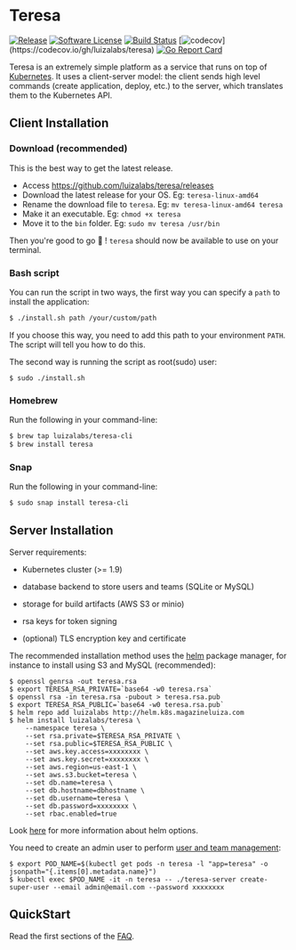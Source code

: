 # Teresa
[![Release](https://img.shields.io/github/release/luizalabs/teresa.svg?style=flat-square)](https://github.com/luizalabs/teresa/releases/latest)
[![Software License](https://img.shields.io/badge/license-apache-brightgreen.svg?style=flat-square)](/LICENSE.md)
[![Build Status](https://img.shields.io/travis/luizalabs/teresa/master.svg?style=flat-square)](https://travis-ci.org/luizalabs/teresa)
[![codecov](https://img.shields.io/codecov/c/github/luizalabs/teresa/master.svg?style=flat-square")](https://codecov.io/gh/luizalabs/teresa)
[![Go Report Card](https://goreportcard.com/badge/github.com/luizalabs/teresa?style=flat-square)](https://goreportcard.com/report/github.com/luizalabs/teresa)

Teresa is an extremely simple platform as a service that runs on top of [Kubernetes](https://github.com/kubernetes/kubernetes).
It uses a client-server model: the client sends high level commands (create application, deploy, etc.) to the server, which translates them to the Kubernetes API.

## Client Installation

### Download (recommended)

This is the best way to get the latest release.

- Access https://github.com/luizalabs/teresa/releases
- Download the latest release for your OS. Eg: `teresa-linux-amd64`
- Rename the download file to `teresa`. Eg: `mv teresa-linux-amd64 teresa`
- Make it an executable. Eg: `chmod +x teresa`
- Move it to the `bin` folder. Eg: `sudo mv teresa /usr/bin`

Then you're good to go :slightly_smiling_face: ! `teresa` should now be available to use on your terminal.

### Bash script

You can run the script in two ways, the first way you can specify a `path` to install the application:
```sh
$ ./install.sh path /your/custom/path
```
If you choose this way, you need to add this path to your environment `PATH`. The script will tell you how to do this.

The second way is running the script as root(sudo) user:
```
$ sudo ./install.sh
```

### Homebrew

Run the following in your command-line:

```sh
$ brew tap luizalabs/teresa-cli
$ brew install teresa
```

### Snap

Run the following in your command-line:

```sh
$ sudo snap install teresa-cli
```

## Server Installation

Server requirements:

- Kubernetes cluster (>= 1.9)

- database backend to store users and teams (SQLite or MySQL)

- storage for build artifacts (AWS S3 or minio)

- rsa keys for token signing

- (optional) TLS encryption key and certificate

The recommended installation method uses the [helm](https://github.com/kubernetes/helm) package manager,
for instance to install using S3 and MySQL (recommended):

    $ openssl genrsa -out teresa.rsa
    $ export TERESA_RSA_PRIVATE=`base64 -w0 teresa.rsa`
    $ openssl rsa -in teresa.rsa -pubout > teresa.rsa.pub
    $ export TERESA_RSA_PUBLIC=`base64 -w0 teresa.rsa.pub`
    $ helm repo add luizalabs http://helm.k8s.magazineluiza.com
    $ helm install luizalabs/teresa \
        --namespace teresa \
        --set rsa.private=$TERESA_RSA_PRIVATE \
        --set rsa.public=$TERESA_RSA_PUBLIC \
        --set aws.key.access=xxxxxxxx \
        --set aws.key.secret=xxxxxxxx \
        --set aws.region=us-east-1 \
        --set aws.s3.bucket=teresa \
        --set db.name=teresa \
        --set db.hostname=dbhostname \
        --set db.username=teresa \
        --set db.password=xxxxxxxx \
        --set rbac.enabled=true


Look [here](./helm/README.md) for more information about helm options.

You need to create an admin user to perform [user and team management](./FAQ.md#administration):

    $ export POD_NAME=$(kubectl get pods -n teresa -l "app=teresa" -o jsonpath="{.items[0].metadata.name}")
    $ kubectl exec $POD_NAME -it -n teresa -- ./teresa-server create-super-user --email admin@email.com --password xxxxxxxx

## QuickStart

Read the first sections of the [FAQ](./FAQ.md).
